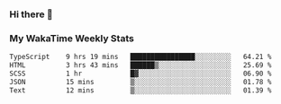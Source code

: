 ### Hi there 👋

<!--
**royschrauwen/royschrauwen** is a ✨ _special_ ✨ repository because its `README.md` (this file) appears on your GitHub profile.

Here are some ideas to get you started:

- 🔭 I’m currently working on ...
- 🌱 I’m currently learning ...
- 👯 I’m looking to collaborate on ...
- 🤔 I’m looking for help with ...
- 💬 Ask me about ...
- 📫 How to reach me: ...
- 😄 Pronouns: ...
- ⚡ Fun fact: ...
-->


### My WakaTime Weekly Stats
<!--START_SECTION:waka-->

```txt
TypeScript    9 hrs 19 mins   ████████████████░░░░░░░░░   64.21 %
HTML          3 hrs 43 mins   ██████▒░░░░░░░░░░░░░░░░░░   25.69 %
SCSS          1 hr            █▓░░░░░░░░░░░░░░░░░░░░░░░   06.90 %
JSON          15 mins         ▒░░░░░░░░░░░░░░░░░░░░░░░░   01.78 %
Text          12 mins         ▒░░░░░░░░░░░░░░░░░░░░░░░░   01.39 %
```

<!--END_SECTION:waka-->
